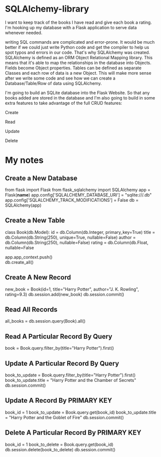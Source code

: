 # SQLAlchemy-library

I want to keep track of the books I have read and give each book a rating.
I'm hooking up my database with a Flask application to serve data whenever needed.

writing SQL commands are complicated and error-prone. It would be much better if we could just write Python code and get the compiler to help us spot typos and errors in our code. That's why SQLAlchemy was created.
SQLAlchemy is defined as an ORM Object Relational Mapping library. This means that it's able to map the relationships in the database into Objects. Fields become Object properties. Tables can be defined as separate Classes and each row of data is a new Object. This will make more sense after we write some code and see how we can create a Database/Table/Row of data using SQLAlchemy.

I'm going to build an SQLite database into the Flask Website. So that any books added are stored in the database and I'm also going to build in some extra features to take advantage of the full CRUD features:

Create

Read

Update

Delete

# My notes

## Create a New Database
from flask import Flask
from flask_sqlalchemy import SQLAlchemy
app = Flask(__name__)
app.config['SQLALCHEMY_DATABASE_URI'] = "sqlite:///<name of database>.db"
app.config['SQLALCHEMY_TRACK_MODIFICATIONS'] = False
db = SQLAlchemy(app)

## Create a New Table
class Book(db.Model):
    id = db.Column(db.Integer, primary_key=True)
    title = db.Column(db.String(250), unique=True, nullable=False)
    author = db.Column(db.String(250), nullable=False)
    rating = db.Column(db.Float, nullable=False

app.app_context.push()  
db.create_all()
  
## Create A New Record
new_book = Book(id=1, title="Harry Potter", author="J. K. Rowling", rating=9.3)
db.session.add(new_book)
db.session.commit()
  
## Read All Records
all_books = db.session.query(Book).all()


## Read A Particular Record By Query
book = Book.query.filter_by(title="Harry Potter").first()


## Update A Particular Record By Query
book_to_update = Book.query.filter_by(title="Harry Potter").first()
book_to_update.title = "Harry Potter and the Chamber of Secrets"
db.session.commit()  


## Update A Record By PRIMARY KEY
book_id = 1
book_to_update = Book.query.get(book_id)
book_to_update.title = "Harry Potter and the Goblet of Fire"
db.session.commit()  


## Delete A Particular Record By PRIMARY KEY
book_id = 1
book_to_delete = Book.query.get(book_id)
db.session.delete(book_to_delete)
db.session.commit()  
  
